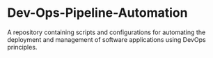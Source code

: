 # Dev-Ops-Pipeline-Automation
A repository containing scripts and configurations for automating the deployment and management of software applications using DevOps principles.
